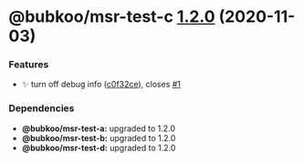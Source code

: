 # @bubkoo/msr-test-c [1.2.0](https://github.com/bubkoo/monorepo-semantic-release/compare/monorepo-semantic-release-test-c@v1.1.0...monorepo-semantic-release-test-c@v1.2.0) (2020-11-03)


### Features

* ✨ turn off debug info ([c0f32ce](https://github.com/bubkoo/monorepo-semantic-release/commit/c0f32ce689d9c1e5137f97ccf7882bcc82633078)), closes [#1](https://github.com/bubkoo/monorepo-semantic-release/issues/1)





### Dependencies

* **@bubkoo/msr-test-a:** upgraded to 1.2.0
* **@bubkoo/msr-test-b:** upgraded to 1.2.0
* **@bubkoo/msr-test-d:** upgraded to 1.2.0
